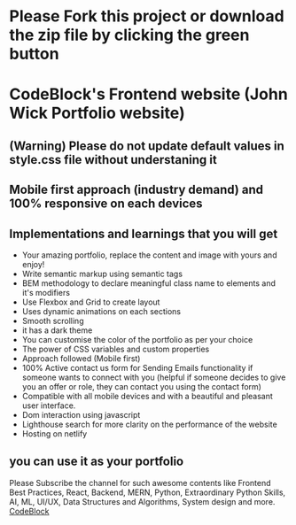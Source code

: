 # Please Fork this project or download the zip file by clicking the green button
# CodeBlock's Frontend website (John Wick Portfolio website)

## (Warning) Please do not update default values in style.css file without understaning it
## Mobile first approach (industry demand) and 100% responsive on each devices

## Implementations and learnings that you will get
- Your amazing portfolio, replace the content and image with yours and enjoy!
- Write semantic markup using semantic tags
- BEM methodology to declare meaningful class name to elements and it's modifiers
- Use Flexbox and Grid to create layout
- Uses dynamic animations on each sections
- Smooth scrolling
- it has a dark theme
- You can customise the color of the portfolio as per your choice
- The power of CSS variables and custom properties
- Approach followed (Mobile first)
- 100% Active contact us form for Sending Emails functionality if someone wants to connect with you (helpful if someone decides to give you an offer or role, they can contact you using the contact form)
- Compatible with all mobile devices and with a beautiful and pleasant user interface.
- Dom interaction using javascript
- Lighthouse search for more clarity on the performance of the website
- Hosting on netlify

## you can use it as your portfolio
Please Subscribe the channel for such awesome contents like Frontend Best Practices, React, Backend, MERN, Python, Extraordinary Python Skills, AI, ML, UI/UX, Data Structures and Algorithms, System design and more. [CodeBlock](https://www.youtube.com/@codeblockdev)
